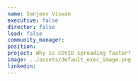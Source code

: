 ```yaml
---
name: Sanjeev Viswan
executive: false
director: false
lead: false
community_manager:   
position:  
project: Why is COVID spreading faster?
image: ../assets/default_exec_image.png
linkedin: 
---
```

